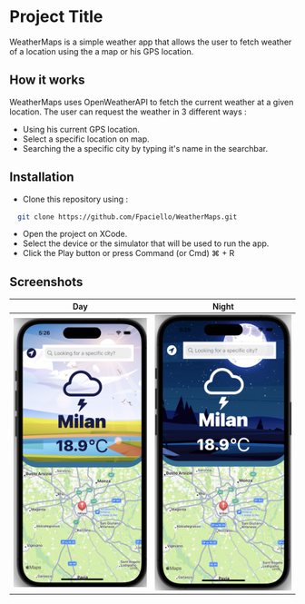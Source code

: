 
# Project Title

WeatherMaps is a simple weather app that allows the user to fetch weather of a location using the a map or his GPS location.




## How it works

WeatherMaps uses OpenWeatherAPI to fetch the current weather at a given location. The user can request the weather in 3 different ways : 
- Using his current GPS location.
- Select a specific location on map.
- Searching the a specific city by typing it's name in the searchbar.
## Installation

- Clone this repository using : 

```bash
  git clone https://github.com/Fpaciello/WeatherMaps.git
```

- Open the project on XCode.
- Select the device or the simulator that will be used to run the app.
- Click the Play button or press Command (or Cmd) ⌘ + R

    
## Screenshots

Day             |  Night
:-------------------------:|:-------------------------:
![Alt text](/DayScreenShot.png?raw=true "Optional Title")  |  ![Alt text](/NightScreenShot.png?raw=true "Optional Title")

